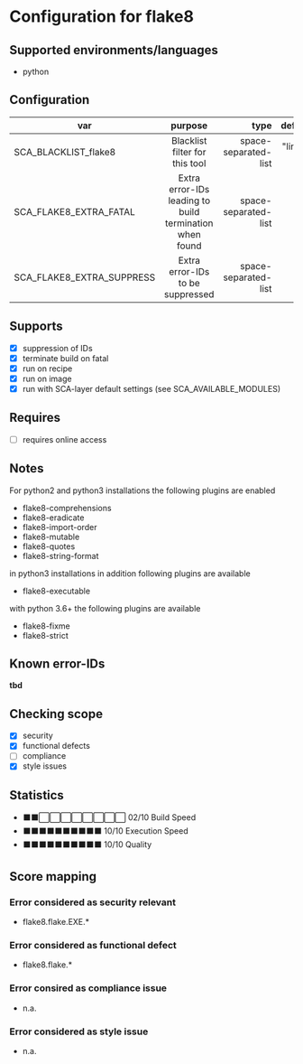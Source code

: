 # Configuration for flake8

## Supported environments/languages

* python

## Configuration

| var | purpose | type | default |
| ------------- |:-------------:| -----:| -----:
| SCA_BLACKLIST_flake8 | Blacklist filter for this tool | space-separated-list | "linux-*"
| SCA_FLAKE8_EXTRA_FATAL | Extra error-IDs leading to build termination when found | space-separated-list | ""
| SCA_FLAKE8_EXTRA_SUPPRESS | Extra error-IDs to be suppressed | space-separated-list | ""

## Supports

* [x] suppression of IDs
* [x] terminate build on fatal
* [x] run on recipe
* [x] run on image
* [x] run with SCA-layer default settings (see SCA_AVAILABLE_MODULES)

## Requires

* [ ] requires online access

## Notes

For python2 and python3 installations the following plugins are enabled

* flake8-comprehensions
* flake8-eradicate
* flake8-import-order
* flake8-mutable
* flake8-quotes
* flake8-string-format

in python3 installations in addition following plugins are available

* flake8-executable

with python 3.6+ the following plugins are available

* flake8-fixme
* flake8-strict

## Known error-IDs

__tbd__

## Checking scope

* [x] security
* [x] functional defects
* [ ] compliance
* [x] style issues

## Statistics

* ⬛⬛⬜⬜⬜⬜⬜⬜⬜⬜ 02/10 Build Speed
* ⬛⬛⬛⬛⬛⬛⬛⬛⬛⬛ 10/10 Execution Speed
* ⬛⬛⬛⬛⬛⬛⬛⬛⬛⬛ 10/10 Quality

## Score mapping

### Error considered as security relevant

* flake8.flake.EXE.*

### Error considered as functional defect

* flake8.flake.*

### Error consired as compliance issue

* n.a.

### Error considered as style issue

* n.a.
